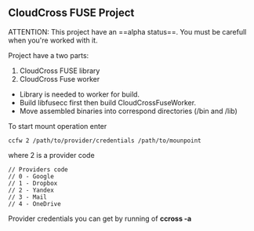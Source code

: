 ## CloudCross FUSE Project

ATTENTION: This project have an ==alpha status==. You must be carefull when  you're worked with it.


Project have a two parts:
1. CloudCross FUSE library
2. CloudCross Fuse worker

- Library is needed to worker for build. 
- Build libfusecc first then build CloudCrossFuseWorker. 
- Move assembled binaries into correspond directories (/bin and /lib)

To start mount operation enter

	ccfw 2 /path/to/provider/credentials /path/to/mounpoint
 
 where 2 is a provider code
 
	// Providers code
	// 0 - Google
	// 1 - Dropbox
	// 2 - Yandex
	// 3 - Mail
	// 4 - OneDrive
	
Provider credentials you can get by running of **ccross -a**